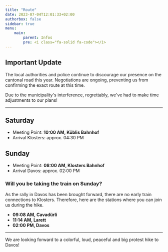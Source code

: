 ```yaml
---
title: "Route"
date: 2023-07-04T12:01:33+02:00
authorbox: false
sidebar: true
menu: 
    main:
        parent: Infos
        pre: <i class="fa-solid fa-code"></i>
---
```


## Important Update

The local authorities and police continue to discourage our presence on the cantonal road this year. Negotiations are ongoing, preventing us from confirming the exact route at this time.

Due to the municipality's interference, regrettably, we've had to make time adjustments to our plans!


 ---

## Saturday

- Meeting Point: **10:00 AM, Küblis Bahnhof**
- Arrival Klosters: approx. 04:30 PM

## Sunday

- Meeting Point: **08:00 AM, Klosters Bahnhof**
- Arrival Davos: approx. 02:00 PM

### Will you be taking the train on Sunday?

As the rally in Davos has been brought forward, there are no early train connections to Klosters. Therefore, here are the stations where you can join us during the hike.

- **09:08 AM, Cavadürli**
- **11:14 AM, Larett**
- **02:00 PM, Davos**

 ---

We are looking forward to a colorful, loud, peaceful and big protest hike to Davos!
